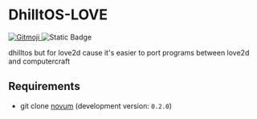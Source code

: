 # DhilltOS-LOVE

<a href="https://gitmoji.dev">
  <img
    src="https://img.shields.io/badge/gitmoji-%20😜%20😍-FFDD67.svg?style=flat-square"
    alt="Gitmoji"
  />
</a>
<img alt="Static Badge" src="https://img.shields.io/badge/powered%20by-L%C3%96VE-25aae1?style=flat-square">

 dhilltos but for love2d cause it's easier to port programs between love2d and computercraft

## Requirements

* git clone [novum](https://github.com/onexus-gaming/novum) (development version: `0.2.0`)
